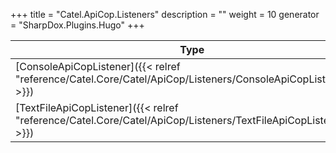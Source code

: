 

+++
title = "Catel.ApiCop.Listeners" 
description = ""
weight = 10
generator = "SharpDox.Plugins.Hugo"
+++

Type|Description
---|---
[ConsoleApiCopListener]({{< relref "reference/Catel.Core/Catel/ApiCop/Listeners/ConsoleApiCopListener.md" >}})| 
[TextFileApiCopListener]({{< relref "reference/Catel.Core/Catel/ApiCop/Listeners/TextFileApiCopListener.md" >}})| 

